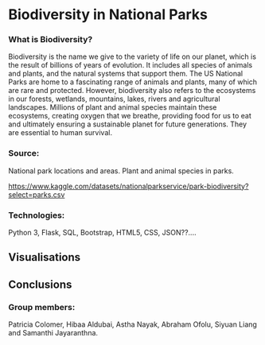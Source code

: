 # Biodiversity in National Parks

### What is Biodiversity?

Biodiversity is the name we give to the variety of life on our planet, which is the result of billions of years of evolution. It includes all species of animals and plants, and the natural systems that support them. 
The US National Parks are home to a fascinating range of animals and plants, many of which are rare and protected.
However, biodiversity also refers to the ecosystems in our forests, wetlands, mountains, lakes, rivers and agricultural landscapes.
Millions of plant and animal species maintain these ecosystems, creating oxygen that we breathe, providing food for us to eat and ultimately ensuring a sustainable planet for future generations.
They are essential to human survival.

### Source:

National park locations and areas.
Plant and animal species in parks.

https://www.kaggle.com/datasets/nationalparkservice/park-biodiversity?select=parks.csv


### Technologies: 
Python 3, Flask, SQL, Bootstrap, HTML5, CSS, JSON??....


## Visualisations 

## Conclusions

### Group members: 
Patricia Colomer, Hibaa Aldubai, Astha Nayak, Abraham Ofolu, Siyuan Liang and Samanthi Jayaranthna.
